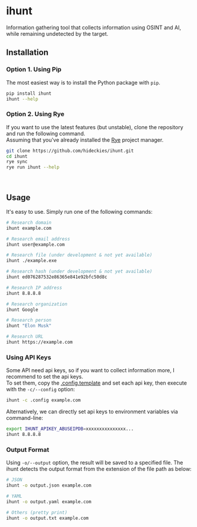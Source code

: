 # ihunt

Information gathering tool that collects information using OSINT and AI, while remaining undetected by the target.

## Installation

### Option 1. Using Pip

The most easiest way is to install the Python package with `pip`.

```sh
pip install ihunt
ihunt --help
```

### Option 2. Using Rye

If you want to use the latest features (but unstable), clone the repository and run the following command.  
Assuming that you've already installed the [Rye](https://github.com/astral-sh/rye) project manager.

```sh
git clone https://github.com/hideckies/ihunt.git
cd ihunt
rye sync
rye run ihunt --help
```

<br />

## Usage

It's easy to use. Simply run one of the following commands:

```sh
# Research domain
ihunt example.com

# Research email address
ihunt user@example.com

# Research file (under development & not yet available)
ihunt ./example.exe

# Research hash (under development & not yet available)
ihunt ed076287532e86365e841e92bfc50d8c

# Research IP address
ihunt 8.8.8.8

# Research organization
ihunt Google

# Research person
ihunt "Elon Musk"

# Research URL
ihunt https://example.com
```

### Using API Keys

Some API need api keys, so if you want to collect information more, I recommend to set the api keys.  
To set them, copy the [.config.template](/.config.template) and set each api key, then execute with the `-c/--config` option:

```sh
ihunt -c .config example.com
```

Alternatively, we can directly set api keys to environment variables via command-line:

```sh
export IHUNT_APIKEY_ABUSEIPDB=xxxxxxxxxxxxxxx...
ihunt 8.8.8.8
```

### Output Format

Using `-o/--output` option, the result will be saved to a specified file. The ihunt detects the output format from the extension of the file path as below:

```sh
# JSON
ihunt -o output.json example.com

# YAML
ihunt -o output.yaml example.com

# Others (pretty print)
ihunt -o output.txt example.com
```